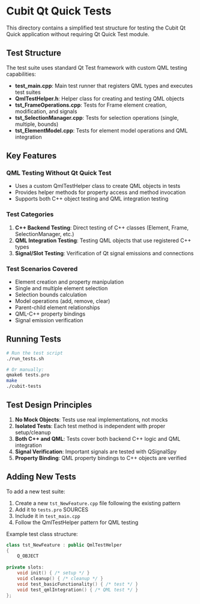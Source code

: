 # Cubit Qt Quick Tests

This directory contains a simplified test structure for testing the Cubit Qt Quick application without requiring Qt Quick Test module.

## Test Structure

The test suite uses standard Qt Test framework with custom QML testing capabilities:

- **test_main.cpp**: Main test runner that registers QML types and executes test suites
- **QmlTestHelper.h**: Helper class for creating and testing QML objects
- **tst_FrameOperations.cpp**: Tests for Frame element creation, modification, and signals
- **tst_SelectionManager.cpp**: Tests for selection operations (single, multiple, bounds)
- **tst_ElementModel.cpp**: Tests for element model operations and QML integration

## Key Features

### QML Testing Without Qt Quick Test
- Uses a custom QmlTestHelper class to create QML objects in tests
- Provides helper methods for property access and method invocation
- Supports both C++ object testing and QML integration testing

### Test Categories
1. **C++ Backend Testing**: Direct testing of C++ classes (Element, Frame, SelectionManager, etc.)
2. **QML Integration Testing**: Testing QML objects that use registered C++ types
3. **Signal/Slot Testing**: Verification of Qt signal emissions and connections

### Test Scenarios Covered
- Element creation and property manipulation
- Single and multiple element selection
- Selection bounds calculation
- Model operations (add, remove, clear)
- Parent-child element relationships
- QML-C++ property bindings
- Signal emission verification

## Running Tests

```bash
# Run the test script
./run_tests.sh

# Or manually:
qmake6 tests.pro
make
./cubit-tests
```

## Test Design Principles

1. **No Mock Objects**: Tests use real implementations, not mocks
2. **Isolated Tests**: Each test method is independent with proper setup/cleanup
3. **Both C++ and QML**: Tests cover both backend C++ logic and QML integration
4. **Signal Verification**: Important signals are tested with QSignalSpy
5. **Property Binding**: QML property bindings to C++ objects are verified

## Adding New Tests

To add a new test suite:

1. Create a new `tst_NewFeature.cpp` file following the existing pattern
2. Add it to `tests.pro` SOURCES
3. Include it in `test_main.cpp`
4. Follow the QmlTestHelper pattern for QML testing

Example test class structure:
```cpp
class tst_NewFeature : public QmlTestHelper
{
    Q_OBJECT
    
private slots:
    void init() { /* setup */ }
    void cleanup() { /* cleanup */ }
    void test_basicFunctionality() { /* test */ }
    void test_qmlIntegration() { /* QML test */ }
};
```